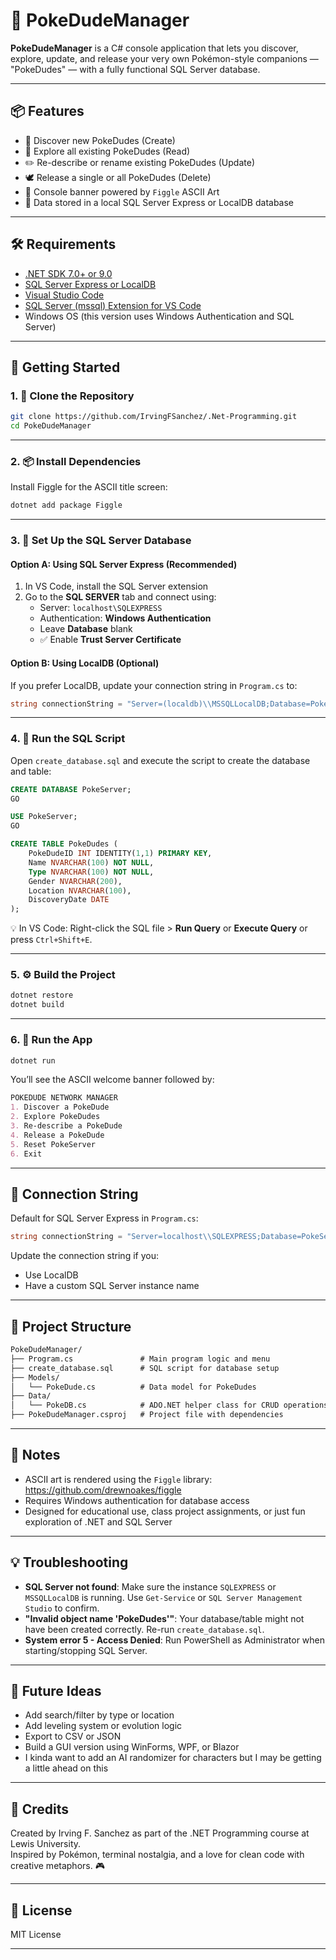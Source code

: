 # 🧢 PokeDudeManager

**PokeDudeManager** is a C# console application that lets you discover, explore, update, and release your very own Pokémon-style companions — "PokeDudes" — with a fully functional SQL Server database.

---

## 📦 Features

- 🧠 Discover new PokeDudes (Create)
- 📜 Explore all existing PokeDudes (Read)
- ✏️ Re-describe or rename existing PokeDudes (Update)
- 🕊️ Release a single or all PokeDudes (Delete)
- 🎨 Console banner powered by `Figgle` ASCII Art
- 💾 Data stored in a local SQL Server Express or LocalDB database

---

## 🛠️ Requirements

- [.NET SDK 7.0+ or 9.0](https://dotnet.microsoft.com/en-us/download)
- [SQL Server Express or LocalDB](https://www.microsoft.com/en-us/sql-server/sql-server-downloads)
- [Visual Studio Code](https://code.visualstudio.com/)
- [SQL Server (mssql) Extension for VS Code](https://marketplace.visualstudio.com/items?itemName=ms-mssql.mssql)
- Windows OS (this version uses Windows Authentication and SQL Server)

---

## 🚀 Getting Started

### 1. 🧬 Clone the Repository

```bash
git clone https://github.com/IrvingFSanchez/.Net-Programming.git
cd PokeDudeManager
```

---

### 2. 📦 Install Dependencies

Install Figgle for the ASCII title screen:

```bash
dotnet add package Figgle
```

---

### 3. 🧱 Set Up the SQL Server Database

#### Option A: Using SQL Server Express (Recommended)

1. In VS Code, install the SQL Server extension
2. Go to the **SQL SERVER** tab and connect using:
   - Server: `localhost\SQLEXPRESS`
   - Authentication: **Windows Authentication**
   - Leave **Database** blank
   - ✅ Enable **Trust Server Certificate**

#### Option B: Using LocalDB (Optional)

If you prefer LocalDB, update your connection string in `Program.cs` to:

```csharp
string connectionString = "Server=(localdb)\\MSSQLLocalDB;Database=PokeServer;Integrated Security=True;TrustServerCertificate=True;";
```

---

### 4. 🧾 Run the SQL Script

Open `create_database.sql` and execute the script to create the database and table:

```sql
CREATE DATABASE PokeServer;
GO

USE PokeServer;
GO

CREATE TABLE PokeDudes (
    PokeDudeID INT IDENTITY(1,1) PRIMARY KEY,
    Name NVARCHAR(100) NOT NULL,
    Type NVARCHAR(100) NOT NULL,
    Gender NVARCHAR(200),
    Location NVARCHAR(100),
    DiscoveryDate DATE
);
```

💡 In VS Code: Right-click the SQL file > **Run Query** or **Execute Query** or press `Ctrl+Shift+E`.

---

### 5. ⚙️ Build the Project

```bash
dotnet restore
dotnet build
```

---

### 6. 🧢 Run the App

```bash
dotnet run
```

You’ll see the ASCII welcome banner followed by:

```markdown
POKEDUDE NETWORK MANAGER
1. Discover a PokeDude
2. Explore PokeDudes
3. Re-describe a PokeDude
4. Release a PokeDude
5. Reset PokeServer
6. Exit
```

---

## 🔐 Connection String

Default for SQL Server Express in `Program.cs`:

```csharp
string connectionString = "Server=localhost\\SQLEXPRESS;Database=PokeServer;Integrated Security=True;TrustServerCertificate=True;";
```

Update the connection string if you:

- Use LocalDB
- Have a custom SQL Server instance name

---

## 🧼 Project Structure

```markdown
PokeDudeManager/
├── Program.cs               # Main program logic and menu
├── create_database.sql      # SQL script for database setup
├── Models/
│   └── PokeDude.cs          # Data model for PokeDudes
├── Data/
│   └── PokeDB.cs            # ADO.NET helper class for CRUD operations
├── PokeDudeManager.csproj   # Project file with dependencies
```

---

## 🧠 Notes

- ASCII art is rendered using the `Figgle` library: <https://github.com/drewnoakes/figgle>
- Requires Windows authentication for database access
- Designed for educational use, class project assignments, or just fun exploration of .NET and SQL Server

---

## 💡 Troubleshooting

- **SQL Server not found**: Make sure the instance `SQLEXPRESS` or `MSSQLLocalDB` is running. Use `Get-Service` or `SQL Server Management Studio` to confirm.
- **"Invalid object name 'PokeDudes'"**: Your database/table might not have been created correctly. Re-run `create_database.sql`.
- **System error 5 - Access Denied**: Run PowerShell as Administrator when starting/stopping SQL Server.

---

## 🌈 Future Ideas

- Add search/filter by type or location
- Add leveling system or evolution logic
- Export to CSV or JSON
- Build a GUI version using WinForms, WPF, or Blazor
- I kinda want to add an AI randomizer for characters but I may be getting a little ahead on this

---

## 🧢 Credits

Created by Irving F. Sanchez as part of the .NET Programming course at Lewis University.  
Inspired by Pokémon, terminal nostalgia, and a love for clean code with creative metaphors. 🎮

---

## 📄 License

MIT License

---
